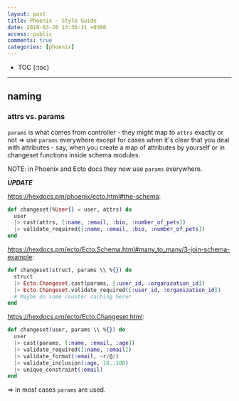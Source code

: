 ```yaml
---
layout: post
title: Phoenix - Style Guide
date: 2018-03-26 13:36:31 +0300
access: public
comments: true
categories: [phoenix]
---
```


<!-- more -->

* TOC
{:toc}
<hr>

naming
------

### attrs vs. params

`params` is what comes from controller - they might map to `attrs` exactly or
not => use `params` everywhere except for cases when it's clear that you deal
with attributes - say, when you create a map of attributes by yourself or in
changeset functions inside schema modules.

NOTE: in Phoenix and Ecto docs they now use `params` everywhere.

***UPDATE***

<https://hexdocs.pm/phoenix/ecto.html#the-schema>:

```elixir
def changeset(%User{} = user, attrs) do
  user
  |> cast(attrs, [:name, :email, :bio, :number_of_pets])
  |> validate_required([:name, :email, :bio, :number_of_pets])
end
```

<https://hexdocs.pm/ecto/Ecto.Schema.html#many_to_many/3-join-schema-example>:

```elixir
def changeset(struct, params \\ %{}) do
  struct
  |> Ecto.Changeset.cast(params, [:user_id, :organization_id])
  |> Ecto.Changeset.validate_required([:user_id, :organization_id])
  # Maybe do some counter caching here!
end
```

<https://hexdocs.pm/ecto/Ecto.Changeset.html>:

```elixir
def changeset(user, params \\ %{}) do
  user
  |> cast(params, [:name, :email, :age])
  |> validate_required([:name, :email])
  |> validate_format(:email, ~r/@/)
  |> validate_inclusion(:age, 18..100)
  |> unique_constraint(:email)
end
```

=> in most cases `params` are used.

